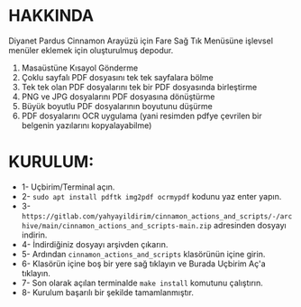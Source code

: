# HAKKINDA
Diyanet Pardus Cinnamon Arayüzü için Fare Sağ Tık Menüsüne işlevsel menüler eklemek için oluşturulmuş depodur.
1) Masaüstüne Kısayol Gönderme
2) Çoklu sayfalı PDF dosyasını tek tek sayfalara bölme
3) Tek tek olan PDF dosyalarını tek bir PDF dosyasında birleştirme
4) PNG ve JPG dosyalarını PDF dosyasına dönüştürme
5) Büyük boyutlu PDF dosyalarının boyutunu düşürme
6) PDF dosyalarını OCR uygulama (yani resimden pdfye çevrilen bir belgenin yazılarını kopyalayabilme)

# KURULUM:
* 1- Uçbirim/Terminal açın.
* 2- `sudo apt install pdftk img2pdf ocrmypdf` kodunu yaz enter yapın.
* 3- `https://gitlab.com/yahyayildirim/cinnamon_actions_and_scripts/-/archive/main/cinnamon_actions_and_scripts-main.zip` adresinden dosyayı indirin.
* 4- İndirdiğiniz dosyayı arşivden çıkarın.
* 5- Ardından `cinnamon_actions_and_scripts` klasörünün içine girin.
* 6- Klasörün içine boş bir yere sağ tıklayın ve Burada Uçbirim Aç'a tıklayın.
* 7- Son olarak açılan terminalde `make install` komutunu çalıştırın.
* 8- Kurulum başarılı bir şekilde tamamlanmıştır.
